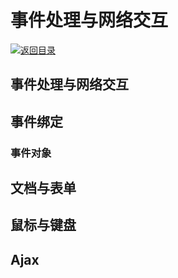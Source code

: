 # 事件处理与网络交互

[![&#x8FD4;&#x56DE;&#x76EE;&#x5F55;](https://i.postimg.cc/50XLzC7C/image.png)](https://github.com/wx-chevalier/Web-Series)

## 事件处理与网络交互

## 事件绑定

### 事件对象

## 文档与表单

## 鼠标与键盘

## Ajax

